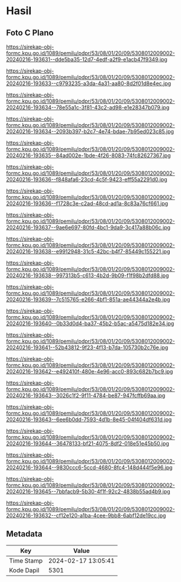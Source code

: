 # Hasil

## Foto C Plano

https://sirekap-obj-formc.kpu.go.id/1089/pemilu/pdpr/53/08/01/20/09/5308012009002-20240216-193631--dde5ba35-12d7-4edf-a2f9-e1acb47f9349.jpg

https://sirekap-obj-formc.kpu.go.id/1089/pemilu/pdpr/53/08/01/20/09/5308012009002-20240216-193633--c9793235-a3da-4a31-aa80-8d2f01d8e4ec.jpg

https://sirekap-obj-formc.kpu.go.id/1089/pemilu/pdpr/53/08/01/20/09/5308012009002-20240216-193634--78e55a1c-3f81-43c2-ad98-e1e28347b079.jpg

https://sirekap-obj-formc.kpu.go.id/1089/pemilu/pdpr/53/08/01/20/09/5308012009002-20240216-193634--2093b397-b2c7-4e74-bdae-7b95ed023c85.jpg

https://sirekap-obj-formc.kpu.go.id/1089/pemilu/pdpr/53/08/01/20/09/5308012009002-20240216-193635--84ad002e-1bde-4f26-8083-74fc82627367.jpg

https://sirekap-obj-formc.kpu.go.id/1089/pemilu/pdpr/53/08/01/20/09/5308012009002-20240216-193636--f848afa6-23cd-4c5f-9423-eff55a2291d0.jpg

https://sirekap-obj-formc.kpu.go.id/1089/pemilu/pdpr/53/08/01/20/09/5308012009002-20240216-193636--f1728c3e-c2ad-48cd-ad1a-8c83a76cf661.jpg

https://sirekap-obj-formc.kpu.go.id/1089/pemilu/pdpr/53/08/01/20/09/5308012009002-20240216-193637--9ae6e697-80fd-4bc1-9da9-3c417a88b06c.jpg

https://sirekap-obj-formc.kpu.go.id/1089/pemilu/pdpr/53/08/01/20/09/5308012009002-20240216-193638--e9912948-31c5-42bc-b4f7-85449c155221.jpg

https://sirekap-obj-formc.kpu.go.id/1089/pemilu/pdpr/53/08/01/20/09/5308012009002-20240216-193638--997313b5-c613-4b2d-9b09-f1f98b2dfd88.jpg

https://sirekap-obj-formc.kpu.go.id/1089/pemilu/pdpr/53/08/01/20/09/5308012009002-20240216-193639--7c515765-e266-4bf1-851a-ae44344a2e4b.jpg

https://sirekap-obj-formc.kpu.go.id/1089/pemilu/pdpr/53/08/01/20/09/5308012009002-20240216-193640--0b33d0d4-ba37-45b2-b5ac-a5475d182e34.jpg

https://sirekap-obj-formc.kpu.go.id/1089/pemilu/pdpr/53/08/01/20/09/5308012009002-20240216-193641--52b43812-9f23-4f13-b7da-105730b2c76e.jpg

https://sirekap-obj-formc.kpu.go.id/1089/pemilu/pdpr/53/08/01/20/09/5308012009002-20240216-193642--e492410f-480e-4e96-acc0-893c682b7bc9.jpg

https://sirekap-obj-formc.kpu.go.id/1089/pemilu/pdpr/53/08/01/20/09/5308012009002-20240216-193643--3026c1f2-9f11-4784-be87-947fcffb69aa.jpg

https://sirekap-obj-formc.kpu.go.id/1089/pemilu/pdpr/53/08/01/20/09/5308012009002-20240216-193643--6ee6b0dd-7593-4d1b-8e45-04f404df631d.jpg

https://sirekap-obj-formc.kpu.go.id/1089/pemilu/pdpr/53/08/01/20/09/5308012009002-20240216-193644--36478133-bf21-4075-8df2-018e51e45b50.jpg

https://sirekap-obj-formc.kpu.go.id/1089/pemilu/pdpr/53/08/01/20/09/5308012009002-20240216-193644--9830ccc6-5ccd-4680-8fc4-148d444f5e96.jpg

https://sirekap-obj-formc.kpu.go.id/1089/pemilu/pdpr/53/08/01/20/09/5308012009002-20240216-193645--7bbfacb9-5b30-4f1f-92c2-4838b55ad4b9.jpg

https://sirekap-obj-formc.kpu.go.id/1089/pemilu/pdpr/53/08/01/20/09/5308012009002-20240216-193632--cf12e120-a1ba-4cee-9bb8-6abf12de19cc.jpg


## Metadata

| Key        | Value               |
| ---------- | ------------------- |
| Time Stamp | 2024-02-17 13:05:41 |
| Kode Dapil | 5301                |



